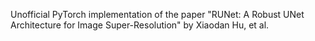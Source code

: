 Unofficial PyTorch implementation of the paper "RUNet: A Robust UNet Architecture for Image Super-Resolution" by Xiaodan Hu, et al.
